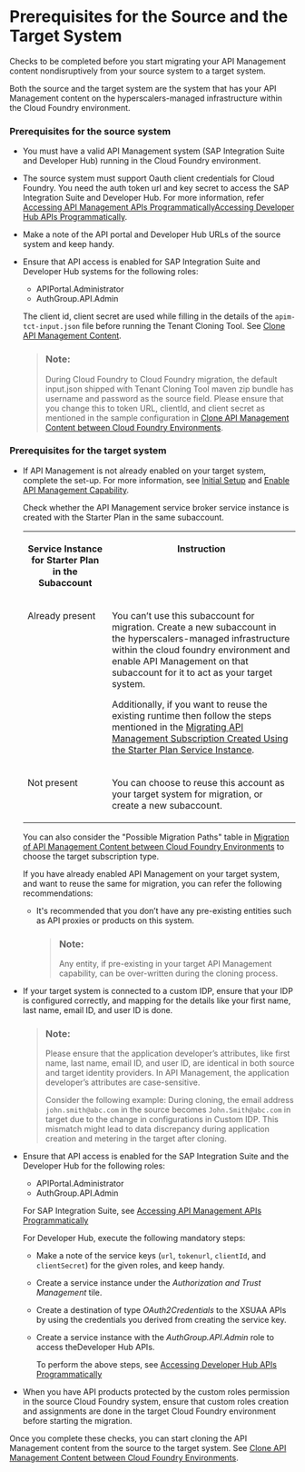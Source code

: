 <!-- loio1b181dd730264f928b97878927ceba41 -->

# Prerequisites for the Source and the Target System

Checks to be completed before you start migrating your API Management content nondisruptively from your source system to a target system.



Both the source and the target system are the system that has your API Management content on the hyperscalers-managed infrastructure within the Cloud Foundry environment.





### Prerequisites for the source system

-   You must have a valid API Management system \(SAP Integration Suite and Developer Hub\) running in the Cloud Foundry environment.
-   The source system must support Oauth client credentials for Cloud Foundry. You need the auth token url and key secret to access the SAP Integration Suite and Developer Hub. For more information, refer [Accessing API Management APIs Programmatically](https://help.sap.com/docs/integration-suite/sap-integration-suite/api-access-plan-for-api-portal?version=CLOUD)[Accessing Developer Hub APIs Programmatically](https://help.sap.com/docs/integration-suite/sap-integration-suite/api-access-plan-for-api-business-hub-enterprise?version=CLOUD).
-   Make a note of the API portal and Developer Hub URLs of the source system and keep handy.
-   Ensure that API access is enabled for SAP Integration Suite and Developer Hub systems for the following roles:

    -   APIPortal.Administrator
    -   AuthGroup.API.Admin

    The client id, client secret are used while filling in the details of the `apim-tct-input.json` file before running the Tenant Cloning Tool. See [Clone API Management Content](clone-api-management-content-7abd887.md).

    > ### Note:  
    > During Cloud Foundry to Cloud Foundry migration, the default input.json shipped with Tenant Cloning Tool maven zip bundle has username and password as the source field. Please ensure that you change this to token URL, clientId, and client secret as mentioned in the sample configuration in [Clone API Management Content between Cloud Foundry Environments](clone-api-management-content-between-cloud-foundry-environments-2e5d127.md).




### Prerequisites for the target system

-   If API Management is not already enabled on your target system, complete the set-up. For more information, see [Initial Setup](https://help.sap.com/docs/integration-suite/sap-integration-suite/initial-setup?state=DRAFT&version=CLOUD) and [Enable API Management Capability](https://help.sap.com/docs/integration-suite/sap-integration-suite/enabling-api-management-capability-from-integration-suite?state=DRAFT&version=CLOUD).

    Check whether the API Management service broker service instance is created with the Starter Plan in the same subaccount.


    <table>
    <tr>
    <th valign="top">

    Service Instance for Starter Plan in the Subaccount
    
    </th>
    <th valign="top">

    Instruction
    
    </th>
    </tr>
    <tr>
    <td valign="top">
    
    Already present
    
    </td>
    <td valign="top">
    
    You can’t use this subaccount for migration. Create a new subaccount in the hyperscalers-managed infrastructure within the cloud foundry environment and enable API Management on that subaccount for it to act as your target system.

    Additionally, if you want to reuse the existing runtime then follow the steps mentioned in the [Migrating API Management Subscription Created Using the Starter Plan Service Instance](migrating-api-management-subscription-created-using-the-starter-plan-service-instance-9778a36.md).
    
    </td>
    </tr>
    <tr>
    <td valign="top">
    
    Not present
    
    </td>
    <td valign="top">
    
    You can choose to reuse this account as your target system for migration, or create a new subaccount.
    
    </td>
    </tr>
    </table>
    
    You can also consider the "Possible Migration Paths" table in [Migration of API Management Content between Cloud Foundry Environments](migration-of-api-management-content-between-cloud-foundry-environments-17f09f3.md) to choose the target subscription type.

    If you have already enabled API Management on your target system, and want to reuse the same for migration, you can refer the following recommendations:

    -   It's recommended that you don’t have any pre-existing entities such as API proxies or products on this system.

        > ### Note:  
        > Any entity, if pre-existing in your target API Management capability, can be over-written during the cloning process.


-   If your target system is connected to a custom IDP, ensure that your IDP is configured correctly, and mapping for the details like your first name, last name, email ID, and user ID is done.

    > ### Note:  
    > Please ensure that the application developer’s attributes, like first name, last name, email ID, and user ID, are identical in both source and target identity providers. In API Management, the application developer’s attributes are case-sensitive.
    > 
    > Consider the following example: During cloning, the email address `john.smith@abc.com` in the source becomes `John.Smith@abc.com` in target due to the change in configurations in Custom IDP. This mismatch might lead to data discrepancy during application creation and metering in the target after cloning.

-   Ensure that API access is enabled for the SAP Integration Suite and the Developer Hub for the following roles:

    -   APIPortal.Administrator
    -   AuthGroup.API.Admin

    For SAP Integration Suite, see [Accessing API Management APIs Programmatically](https://help.sap.com/docs/integration-suite/sap-integration-suite/api-access-plan-for-api-portal?version=CLOUD)

    For Developer Hub, execute the following mandatory steps:

    -   Make a note of the service keys \(`url`, `tokenurl`, `clientId`, and `clientSecret`\) for the given roles, and keep handy.

    -   Create a service instance under the *Authorization and Trust Management* tile.

    -   Create a destination of type *OAuth2Credentials* to the XSUAA APIs by using the credentials you derived from creating the service key.

    -   Create a service instance with the *AuthGroup.API.Admin* role to access theDeveloper Hub APIs.

        To perform the above steps, see [Accessing Developer Hub APIs Programmatically](https://help.sap.com/docs/integration-suite/sap-integration-suite/api-access-plan-for-api-business-hub-enterprise?version=CLOUD)


-   When you have API products protected by the custom roles permission in the source Cloud Foundry system, ensure that custom roles creation and assignments are done in the target Cloud Foundry environment before starting the migration.


Once you complete these checks, you can start cloning the API Management content from the source to the target system. See [Clone API Management Content between Cloud Foundry Environments](clone-api-management-content-between-cloud-foundry-environments-2e5d127.md).


